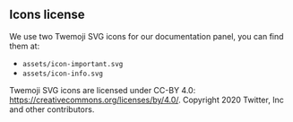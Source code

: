 ## Icons license

We use two Twemoji SVG icons for our documentation panel, you can find them at:
- `assets/icon-important.svg`
- `assets/icon-info.svg`

Twemoji SVG icons are licensed under CC-BY 4.0: https://creativecommons.org/licenses/by/4.0/. 
Copyright 2020 Twitter, Inc and other contributors.

